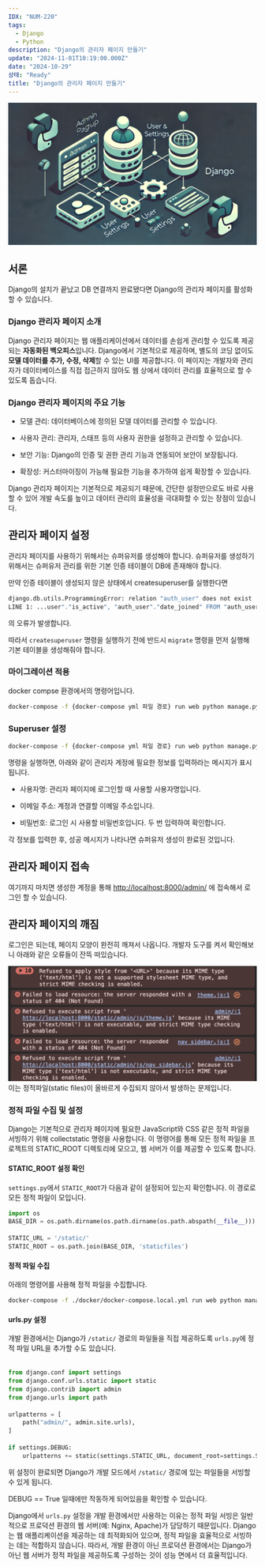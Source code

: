 ```yaml
---
IDX: "NUM-220"
tags:
  - Django
  - Python
description: "Django의 관리자 페이지 만들기"
update: "2024-11-01T10:19:00.000Z"
date: "2024-10-29"
상태: "Ready"
title: "Django의 관리자 페이지 만들기"
---
```

![](image1.png)
## 서론

Django의 설치가 끝났고 DB 연결까지 완료됐다면 Django의 관리자 페이지를 활성화 할 수 있습니다. 

### Django 관리자 페이지 소개 

Django 관리자 페이지는 웹 애플리케이션에서 데이터를 손쉽게 관리할 수 있도록 제공되는 **자동화된 백오피스**입니다. Django에서 기본적으로 제공하며, 별도의 코딩 없이도 **모델 데이터를 추가, 수정, 삭제**할 수 있는 UI를 제공합니다. 이 페이지는 개발자와 관리자가 데이터베이스를 직접 접근하지 않아도 웹 상에서 데이터 관리를 효율적으로 할 수 있도록 돕습니다.

### Django 관리자 페이지의 주요 기능

- 모델 관리: 데이터베이스에 정의된 모델 데이터를 관리할 수 있습니다.

- 사용자 관리: 관리자, 스태프 등의 사용자 권한을 설정하고 관리할 수 있습니다.

- 보안 기능: Django의 인증 및 권한 관리 기능과 연동되어 보안이 보장됩니다.

- 확장성: 커스터마이징이 가능해 필요한 기능을 추가하여 쉽게 확장할 수 있습니다.

Django 관리자 페이지는 기본적으로 제공되기 때문에, 간단한 설정만으로도 바로 사용할 수 있어 개발 속도를 높이고 데이터 관리의 효율성을 극대화할 수 있는 장점이 있습니다.

## 관리자 페이지 설정

관리자 페이지를 사용하기 위해서는 슈퍼유저를 생성해야 합니다. 슈퍼유저를 생성하기 위해서는 슈퍼유저 관리를 위한 기본 인증 테이블이 DB에 존재해야 합니다. 

만약 인증 테이블이 생성되지 않은 상태에서 createsuperuser를 실행한다면 

```bash
django.db.utils.ProgrammingError: relation "auth_user" does not exist
LINE 1: ...user"."is_active", "auth_user"."date_joined" FROM "auth_user...
```

의 오류가 발생합니다. 

따라서 `createsuperuser` 명령을 실행하기 전에 반드시 `migrate` 명령을 먼저 실행해 기본 테이블을 생성해줘야 합니다.

### 마이그레이션 적용

docker compse 환경에서의 명령어입니다. 

```bash
docker-compose -f {docker-compose yml 파일 경로} run web python manage.py migrate
```

### Superuser 설정

```bash
docker-compose -f {docker-compose yml 파일 경로} run web python manage.py createsuperuser
```

명령을 실행하면, 아래와 같이 관리자 계정에 필요한 정보를 입력하라는 메시지가 표시됩니다.

- 사용자명: 관리자 페이지에 로그인할 때 사용할 사용자명입니다.

- 이메일 주소: 계정과 연결할 이메일 주소입니다.

- 비밀번호: 로그인 시 사용할 비밀번호입니다. 두 번 입력하여 확인합니다.

각 정보를 입력한 후, 성공 메시지가 나타나면 슈퍼유저 생성이 완료된 것입니다.

## 관리자 페이지 접속

여기까지 마치면 생성한 계정을 통해 [http://localhost:8000/admin/](http://localhost:8000/admin/) 에 접속해서 로그인 할 수 있습니다. 

## 관리자 페이지의 깨짐

로그인은 되는데, 페이지 모양이 완전히 깨져서 나옵니다. 개발자 도구를 켜서 확인해보니 아래와 같은 오류들이 잔뜩 떠있습니다. 

![](image2.png)
이는 정적파일(static files)이 올바르게 수집되지 않아서 발생하는 문제입니다. 

### 정적 파일 수집 및 설정

Django는 기본적으로 관리자 페이지에 필요한 JavaScript와 CSS 같은 정적 파일을 서빙하기 위해 collectstatic 명령을 사용합니다. 이 명령어를 통해 모든 정적 파일을 프로젝트의 STATIC\_ROOT 디렉토리에 모으고, 웹 서버가 이를 제공할 수 있도록 합니다.

#### STATIC\_ROOT 설정 확인

`settings.py`에서 `STATIC_ROOT`가 다음과 같이 설정되어 있는지 확인합니다. 이 경로로 모든 정적 파일이 모입니다.

```python
import os
BASE_DIR = os.path.dirname(os.path.dirname(os.path.abspath(__file__)))

STATIC_URL = '/static/'
STATIC_ROOT = os.path.join(BASE_DIR, 'staticfiles')
```

#### 정적 파일 수집

아래의 명령어를 사용해 정적 파일을 수집합니다. 

```bash
docker-compose -f ./docker/docker-compose.local.yml run web python manage.py collectstatic --noinput
```

#### urls.py 설정

개발 환경에서는 Django가 `/static/` 경로의 파일들을 직접 제공하도록 `urls.py`에 정적 파일 URL을 추가할 수도 있습니다.

```python

from django.conf import settings
from django.conf.urls.static import static
from django.contrib import admin
from django.urls import path

urlpatterns = [
    path("admin/", admin.site.urls),
]

if settings.DEBUG:
    urlpatterns += static(settings.STATIC_URL, document_root=settings.STATIC_ROOT)

```

위 설정이 완료되면 Django가 개발 모드에서 `/static/` 경로에 있는 파일들을 서빙할 수 있게 됩니다.

DEBUG == True 일때에만 작동하게 되어있음을 확인할 수 있습니다. 

Django에서 `urls.py` 설정을 개발 환경에서만 사용하는 이유는 정적 파일 서빙은 일반적으로 프로덕션 환경의 웹 서버(예: Nginx, Apache)가 담당하기 때문입니다. Django는 웹 애플리케이션을 제공하는 데 최적화되어 있으며, 정적 파일을 효율적으로 서빙하는 데는 적합하지 않습니다. 따라서, 개발 환경이 아닌 프로덕션 환경에서는 Django가 아닌 웹 서버가 정적 파일을 제공하도록 구성하는 것이 성능 면에서 더 효율적입니다.



